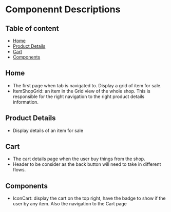 # Componennt Descriptions 


## Table of content
* [Home](#home)
* [Product Details](#product-details) 
* [Cart](#cart)
* [Components](#components)



## Home 
* The first page when tab is navigated to. Display a grid of item for sale. 
* ItemShopGrid: an item in the Grid view of the whole shop. This is responsible for the right navigation to the right product details information. 

## Product Details 
* Display details of an item for sale 

## Cart
* The cart details page when the user buy things from the shop. 
* Header to be consider as the back button will need to take in different flows. 

## Components
* IconCart: display the cart on the top right, have the badge to show if the user by any item. Also the navigation to the Cart page 